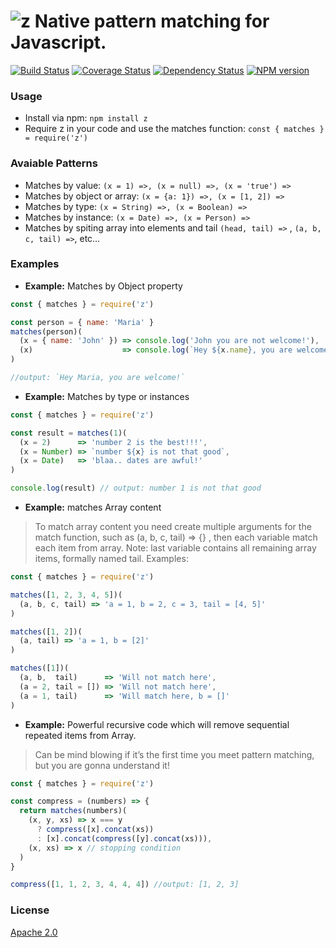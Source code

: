 # ![z](https://raw.githubusercontent.com/leonardiwagner/z/master/z-logo.png) Native pattern matching for Javascript.

[![Build Status](https://travis-ci.org/z-pattern-matching/z.svg?branch=master)](https://travis-ci.org/z-pattern-matching/z)
[![Coverage Status](https://coveralls.io/repos/github/z-pattern-matching/z/badge.svg?branch=master)](https://coveralls.io/github/z-pattern-matching/z?branch=master)
[![Dependency Status](https://gemnasium.com/badges/github.com/z-pattern-matching/z.svg)](https://gemnasium.com/github.com/z-pattern-matching/z)
[![NPM version](https://img.shields.io/npm/v/z.svg)](https://www.npmjs.com/package/z)

### Usage
- Install via npm: `npm install z`
- Require z in your code and use the matches function: `const { matches } = require('z')`

### Avaiable Patterns

- Matches by value: `(x = 1) =>, (x = null) =>, (x = 'true') =>`
- Matches by object or array: `(x = {a: 1}) =>, (x = [1, 2]) =>`
- Matches by type: `(x = String) =>, (x = Boolean) =>`
- Matches by instance: `(x = Date) =>, (x = Person) =>`
- Matches by spiting array into elements and tail `(head, tail) =>` , `(a, b, c, tail) =>`, etc…


### Examples
- **Example:** Matches by Object property
```javascript
const { matches } = require('z')

const person = { name: 'Maria' }
matches(person)(
  (x = { name: 'John' }) => console.log('John you are not welcome!'),
  (x)                    => console.log(`Hey ${x.name}, you are welcome!`)
)

//output: `Hey Maria, you are welcome!`
```

- **Example:** Matches by type or instances
```javascript
const { matches } = require('z')

const result = matches(1)(
  (x = 2)      => 'number 2 is the best!!!',
  (x = Number) => `number ${x} is not that good`,
  (x = Date)   => 'blaa.. dates are awful!'
)

console.log(result) // output: number 1 is not that good
```

- **Example:** matches Array content

> To match array content you need create multiple arguments for the match function, such as (a, b, c, tail) => {} , then each variable match each item from array. Note: last variable contains all remaining array items, formally named tail. Examples:
```javascript
const { matches } = require('z')

matches([1, 2, 3, 4, 5])(
  (a, b, c, tail) => 'a = 1, b = 2, c = 3, tail = [4, 5]'  
)

matches([1, 2])(
  (a, tail) => 'a = 1, b = [2]'  
)

matches([1])(
  (a, b,  tail)      => 'Will not match here',
  (a = 2, tail = []) => 'Will not match here',
  (a = 1, tail)      => 'Will match here, b = []'
)
```

- **Example:** Powerful recursive code which will remove sequential repeated items from Array.

> Can be mind blowing if it’s the first time you meet pattern matching, but you are gonna understand it!
```javascript
const { matches } = require('z')

const compress = (numbers) => {
  return matches(numbers)(
    (x, y, xs) => x === y
      ? compress([x].concat(xs))
      : [x].concat(compress([y].concat(xs))),
    (x, xs) => x // stopping condition
  )
}

compress([1, 1, 2, 3, 4, 4, 4]) //output: [1, 2, 3]
```

### License

[Apache 2.0][apache-license]

[apache-license]:./LICENSE

